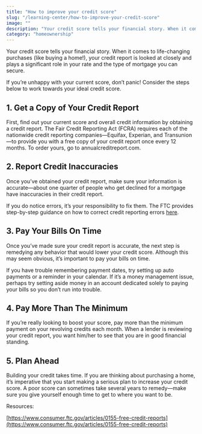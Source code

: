 ```yaml
---
title: "How to improve your credit score"
slug: "/learning-center/how-to-improve-your-credit-score"
image: ""
description: "Your credit score tells your financial story. When it comes to life-changing purchases (like buying a home!), your credit report is looked at closely and plays a significant role in your rate and the type of mortgage you can secure."
category: "homeownership"
---
```


Your credit score tells your financial story. When it comes to life-changing purchases (like buying a home!), your credit report is looked at closely and plays a significant role in your rate and the type of mortgage you can secure.

If you’re unhappy with your current score, don’t panic! Consider the steps below to work towards your ideal credit score.

## 1. Get a Copy of Your Credit Report

First, find out your current score and overall credit information by obtaining a credit report. The Fair Credit Reporting Act (FCRA) requires each of the nationwide credit reporting companies—Equifax, Experian, and Transunion—to provide you with a free copy of your credit report once every 12 months. To order yours, go to annualcreditreport.com.

## 2. Report Credit Inaccuracies

Once you’ve obtained your credit report, make sure your information is accurate—about one quarter of people who get declined for a mortgage have inaccuracies in their credit report.

If you do notice errors, it’s your responsibility to fix them. The FTC provides step-by-step guidance on how to correct credit reporting errors [here](https://www.consumer.ftc.gov/articles/0151-disputing-errors-credit-reports).

## 3. Pay Your Bills On Time

Once you’ve made sure your credit report is accurate, the next step is remedying any behavior that would lower your credit score. Although this may seem obvious, it’s important to pay your bills on time.

If you have trouble remembering payment dates, try setting up auto payments or a reminder in your calendar. If it’s a money management issue, perhaps try setting aside money in an account dedicated solely to paying your bills so you don’t run into trouble.

## 4. Pay More Than The Minimum

If you’re really looking to boost your score, pay more than the minimum payment on your revolving credits each month. When a lender is reviewing your credit report, you want him/her to see that you are in good financial standing.

## 5. Plan Ahead

Building your credit takes time. If you are thinking about purchasing a home, it’s imperative that you start making a serious plan to increase your credit score. A poor score can sometimes take several years to remedy—make sure you give yourself enough time to get to where you want to be.

Resources:

[https://www.consumer.ftc.gov/articles/0155-free-credit-reports](https://www.consumer.ftc.gov/articles/0155-free-credit-reports)
